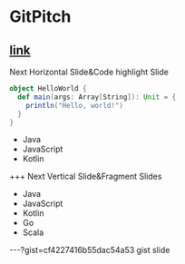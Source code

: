 # GitPitch
[link](https://github.com/delikely/keynote/edit/master/PITCHME.md)
---
Next Horizontal Slide&Code highlight Slide

```scala
object HelloWorld {
  def main(args: Array[String]): Unit = {
    println("Hello, world!")
  }
}
```
- Java
- JavaScript
- Kotlin

+++
Next Vertical Slide&Fragment Slides
- Java
- JavaScript <!-- .element: class="fragment" -->
- Kotlin     <!-- .element: class="fragment" -->
- Go         <!-- .element: class="fragment" -->
- Scala      <!-- .element: class="fragment" -->

---?gist=cf4227416b55dac54a53
gist slide
